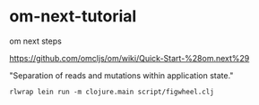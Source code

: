 # om-next-tutorial
om next steps

https://github.com/omcljs/om/wiki/Quick-Start-%28om.next%29

"Separation of reads and mutations within application state." 

~~~
rlwrap lein run -m clojure.main script/figwheel.clj
~~~
